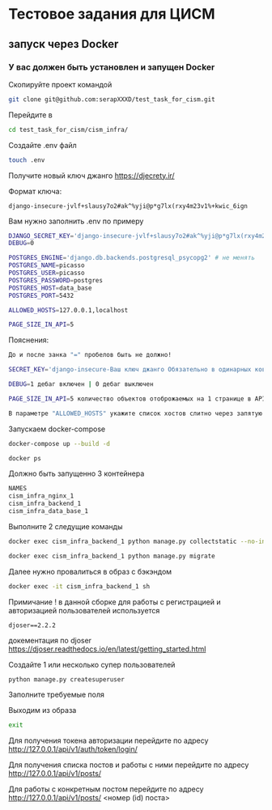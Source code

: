 # Тестовое задания для ЦИСМ
## запуск через Docker
### У вас должен быть установлен и запущен Docker



Скопируйте проект командой 
 ```bash
git clone git@github.com:serapXXXD/test_task_for_cism.git
 ```
Перейдите в 
 ```bash
cd test_task_for_cism/cism_infra/
 ```
Создайте .env файл
 ```bash
touch .env
 ```

Получите новый ключ джанго 
https://djecrety.ir/

Формат ключа:

```django-insecure-jvlf+slausy7o2#ak^%yji@p*g7lx(rxy4m23v1%+kwic_6ign```

Вам нужно заполнить .env по примеру

 ```bash
DJANGO_SECRET_KEY='django-insecure-jvlf+slausy7o2#ak^%yji@p*g7lx(rxy4m23v1%+kwic_6ign'
DEBUG=0

POSTGRES_ENGINE='django.db.backends.postgresql_psycopg2' # не менять
POSTGRES_NAME=picasso
POSTGRES_USER=picasso
POSTGRES_PASSWORD=postgres
POSTGRES_HOST=data_base
POSTGRES_PORT=5432

ALLOWED_HOSTS=127.0.0.1,localhost

PAGE_SIZE_IN_API=5
 ```

Пояснения:
 ```bash
До и после занка "=" пробелов быть не должно!

SECRET_KEY='django-insecure-Ваш ключ джанго Обязательно в одинарных ковычках!!!'

DEBUG=1 дебаг включен | 0 дебаг выключен

PAGE_SIZE_IN_API=5 количество объектов отоброжаемых на 1 странице в API

В параметре "ALLOWED_HOSTS" укажите список хостов слитно через запятую
 ```

Запускаем docker-compose

 ```bash
docker-compose up --build -d
 ```

 ```bash
docker ps
 ```

Должно быть запущенно 3 контейнера
 ```bash
NAMES
cism_infra_nginx_1
cism_infra_backend_1
cism_infra_data_base_1
 ```
Выполните 2 следущие команды
 ```bash
docker exec cism_infra_backend_1 python manage.py collectstatic --no-input

docker exec cism_infra_backend_1 python manage.py migrate
 ```

Далее нужно провалиться в образ с бэкэндом
 ```bash
docker exec -it cism_infra_backend_1 sh
 ```

Примичание !
в данной сборке для работы с регистрацией и авторизацией пользователей используется 

```djoser==2.2.2 ```

докементация по djoser
https://djoser.readthedocs.io/en/latest/getting_started.html

Создайте 1 или несколько супер пользователей
 ```bash
python manage.py createsuperuser
 ```

Заполните требуемые поля

Выходим из образа
 ```bash
exit
 ```

Для получения токена авторизации перейдите по адресу 
http://127.0.0.1/api/v1/auth/token/login/

Для получения списка постов и работы с ними перейдите по адресу 
http://127.0.0.1/api/v1/posts/

Для работы с конкретным постом перейдите по адресу 
http://127.0.0.1/api/v1/posts/ <номер (id) поста>